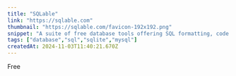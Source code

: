 ```yaml
---
title: "SQLable"
link: "https://sqlable.com"
thumbnail: "https://sqlable.com/favicon-192x192.png"
snippet: "A suite of free database tools offering SQL formatting, code validation, regex testing, realistic fake data generation, and interactive database playgrounds."
tags: ["database","sql","sqlite","mysql"]
createdAt: 2024-11-03T11:40:21.670Z
---
```

Free
